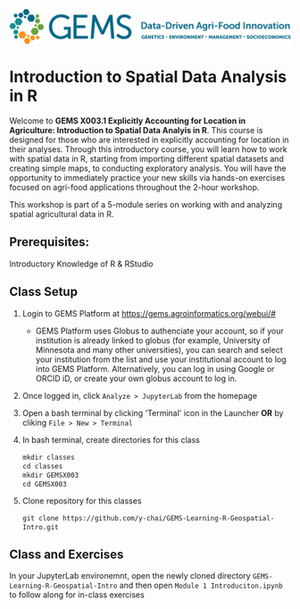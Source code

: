 
<img src="images/GEMS long.png" width=600 alt="GEMS Logo" title="GEMS" />

# Introduction to Spatial Data Analysis in R

Welcome to **GEMS X003.1 Explicitly Accounting for Location in Agriculture: Introduction to Spatial Data Analyis in R**. This course is designed for those who are interested in explicitly accounting for location in their analyses. Through this introductory course, you will learn how to work with spatial data in R, starting from importing different spatial datasets and creating simple maps, to conducting exploratory analysis. You will have the opportunity to immediately practice your new skills via hands-on exercises focused on agri-food applications throughout the 2-hour workshop.  

This workshop is part of a 5-module series on working with and analyzing spatial agricultural data in R.  

## Prerequisites: 
Introductory Knowledge of R & RStudio  


## Class Setup
1. Login to GEMS Platform at https://gems.agroinformatics.org/webui/#
    - GEMS Platform uses Globus to authenciate your account, so if your institution is already linked to globus (for example, University of Minnesota and many other universities), you can search and select your institution from the list and use your institutional account to log into GEMS Platform. Alternatively, you can log in using Google or ORCID iD, or create  your own globus account to log in.   

1. Once logged in, click `Analyze > JupyterLab` from the homepage

1. Open a bash terminal by clicking 'Terminal' icon in the Launcher **OR** by cliking `File > New > Terminal`

1. In bash terminal, create directories for this class  
    ```shell
    mkdir classes  
    cd classes  
    mkdir GEMSX003  
    cd GEMSX003
    ```  
1. Clone repository for this classes  
    ```shell
    git clone https://github.com/y-chai/GEMS-Learning-R-Geospatial-Intro.git
    ```

## Class and Exercises
In your JupyterLab environemnt, open the newly cloned directory `GEMS-Learning-R-Geospatial-Intro` and then open `Module 1 Introduciton.ipynb` to follow along for in-class exercises 
